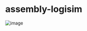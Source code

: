# assembly-logisim

![image](https://user-images.githubusercontent.com/86768006/128274277-a45d9019-06db-47ec-9748-c0225aa3313c.png)

